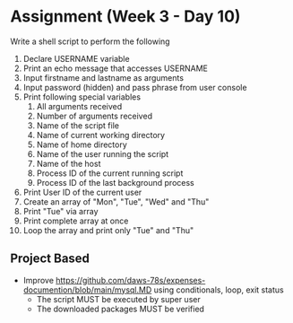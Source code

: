 # Assignment (Week 3 - Day 10)

Write a shell script to perform the following

1. Declare USERNAME variable
2. Print an echo message that accesses USERNAME
3. Input firstname and lastname as arguments
4. Input password (hidden) and pass phrase from user console
5. Print following special variables
   1. All arguments received
   2. Number of arguments received
   3. Name of the script file
   4. Name of current working directory
   5. Name of home directory
   6. Name of the user running the script
   7. Name of the host
   8. Process ID of the current running script
   9. Process ID of the last background process
6. Print User ID of the current user
7. Create an array of "Mon", "Tue", "Wed" and "Thu"
8. Print "Tue" via array
9. Print complete array at once
10. Loop the array and print only "Tue" and "Thu"

## Project Based

- Improve https://github.com/daws-78s/expenses-documention/blob/main/mysql.MD using conditionals, loop, exit status
  - The script MUST be executed by super user
  - The downloaded packages MUST be verified
